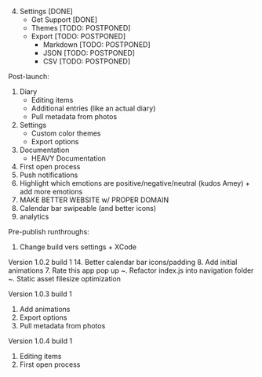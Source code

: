 4. Settings [DONE]
	- Get Support [DONE]
	- Themes [TODO: POSTPONED]
	- Export [TODO: POSTPONED]
		- Markdown [TODO: POSTPONED]
		- JSON [TODO: POSTPONED]
		- CSV [TODO: POSTPONED]

Post-launch: 
1. Diary
	- Editing items
	- Additional entries (like an actual diary)
	- Pull metadata from photos
3. Settings
	- Custom color themes
	- Export options
4. Documentation
	- HEAVY Documentation
5. First open process
6. Push notifications
10. Highlight which emotions are positive/negative/neutral (kudos Amey) + add more emotions
13. MAKE BETTER WEBSITE w/ PROPER DOMAIN
14. Calendar bar swipeable (and better icons)
15. analytics

Pre-publish runthroughs:
1. Change build vers settings + XCode

Version 1.0.2 build 1
14. Better calendar bar icons/padding
8. Add initial animations
7. Rate this app pop up
~. Refactor index.js into navigation folder
~. Static asset filesize optimization

Version 1.0.3 build 1
1. Add animations
2. Export options
3. Pull metadata from photos

Version 1.0.4 build 1
1. Editing items
2. First open process
